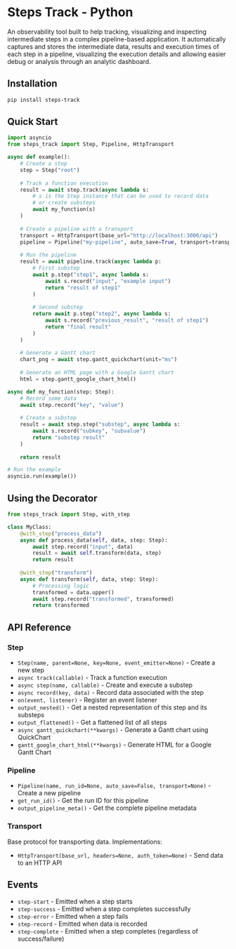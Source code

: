 # Steps Track - Python

An observability tool built to help tracking, visualizing and inspecting intermediate steps in a complex pipeline-based application. It automatically captures and stores the intermediate data, results and execution times of each step in a pipeline, visualizing the execution details and allowing easier debug or analysis through an analytic dashboard.

## Installation

```bash
pip install steps-track
```

## Quick Start

```python
import asyncio
from steps_track import Step, Pipeline, HttpTransport

async def example():
    # Create a step
    step = Step("root")
    
    # Track a function execution
    result = await step.track(async lambda s: 
        # s is the Step instance that can be used to record data
        # or create substeps
        await my_function(s)
    )
    
    # Create a pipeline with a transport
    transport = HttpTransport(base_url="http://localhost:3000/api")
    pipeline = Pipeline("my-pipeline", auto_save=True, transport=transport)
    
    # Run the pipeline
    result = await pipeline.track(async lambda p:
        # First substep
        await p.step("step1", async lambda s:
            await s.record("input", "example input")
            return "result of step1"
        )
        
        # Second substep
        return await p.step("step2", async lambda s:
            await s.record("previous_result", "result of step1")
            return "final result"
        )
    )
    
    # Generate a Gantt chart
    chart_png = await step.gantt_quickchart(unit="ms")
    
    # Generate an HTML page with a Google Gantt chart
    html = step.gantt_google_chart_html()

async def my_function(step: Step):
    # Record some data
    await step.record("key", "value")
    
    # Create a substep
    result = await step.step("substep", async lambda s:
        await s.record("subkey", "subvalue")
        return "substep result"
    )
    
    return result

# Run the example
asyncio.run(example())
```

## Using the Decorator

```python
from steps_track import Step, with_step

class MyClass:
    @with_step("process_data")
    async def process_data(self, data, step: Step):
        await step.record("input", data)
        result = await self.transform(data, step)
        return result
    
    @with_step("transform")
    async def transform(self, data, step: Step):
        # Processing logic
        transformed = data.upper()
        await step.record("transformed", transformed)
        return transformed
```

## API Reference

### Step

- `Step(name, parent=None, key=None, event_emitter=None)` - Create a new step
- `async track(callable)` - Track a function execution
- `async step(name, callable)` - Create and execute a substep
- `async record(key, data)` - Record data associated with the step
- `on(event, listener)` - Register an event listener
- `output_nested()` - Get a nested representation of this step and its substeps
- `output_flattened()` - Get a flattened list of all steps
- `async gantt_quickchart(**kwargs)` - Generate a Gantt chart using QuickChart
- `gantt_google_chart_html(**kwargs)` - Generate HTML for a Google Gantt Chart

### Pipeline

- `Pipeline(name, run_id=None, auto_save=False, transport=None)` - Create a new pipeline
- `get_run_id()` - Get the run ID for this pipeline
- `output_pipeline_meta()` - Get the complete pipeline metadata

### Transport

Base protocol for transporting data. Implementations:

- `HttpTransport(base_url, headers=None, auth_token=None)` - Send data to an HTTP API

## Events

- `step-start` - Emitted when a step starts
- `step-success` - Emitted when a step completes successfully
- `step-error` - Emitted when a step fails
- `step-record` - Emitted when data is recorded
- `step-complete` - Emitted when a step completes (regardless of success/failure) 